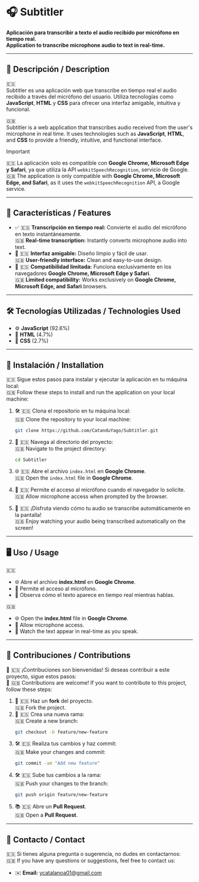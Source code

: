 
# 🎧 Subtitler

**Aplicación para transcribir a texto el audio recibido por micrófono en tiempo real.**  
**Application to transcribe microphone audio to text in real-time.**

---

## 📝 Descripción / Description

🇪🇸  
Subtitler es una aplicación web que transcribe en tiempo real el audio recibido a través del micrófono del usuario. Utiliza tecnologías como **JavaScript**, **HTML** y **CSS** para ofrecer una interfaz amigable, intuitiva y funcional.

🇬🇧  
Subtitler is a web application that transcribes audio received from the user's microphone in real time. It uses technologies such as **JavaScript**, **HTML**, and **CSS** to provide a friendly, intuitive, and functional interface.

> [!IMPORTANT]  
> 🇪🇸 La aplicación solo es compatible con **Google Chrome, Microsoft Edge y Safari**, ya que utiliza la API `webkitSpeechRecognition`, servicio de Google.  
> 🇬🇧 The application is only compatible with **Google Chrome, Microsoft Edge, and Safari**, as it uses the `webkitSpeechRecognition` API, a Google service.

---

## 🚀 Características / Features

- ✅ 🇪🇸 **Transcripción en tiempo real:** Convierte el audio del micrófono en texto instantáneamente.  
  🇬🇧 **Real-time transcription:** Instantly converts microphone audio into text.
- 🎨 🇪🇸 **Interfaz amigable:** Diseño limpio y fácil de usar.  
  🇬🇧 **User-friendly interface:** Clean and easy-to-use design.
- 🔧 🇪🇸 **Compatibilidad limitada:** Funciona exclusivamente en los navegadores **Google Chrome, Microsoft Edge y Safari**.  
  🇬🇧 **Limited compatibility:** Works exclusively on **Google Chrome, Microsoft Edge, and Safari** browsers.

---

## 🛠️ Tecnologías Utilizadas / Technologies Used

- ⚙️ **JavaScript** (92.6%)
- 📄 **HTML** (4.7%)
- 🎨 **CSS** (2.7%)

---

## 💾 Instalación / Installation

🇪🇸 Sigue estos pasos para instalar y ejecutar la aplicación en tu máquina local:  
🇬🇧 Follow these steps to install and run the application on your local machine:

1. 🛠️ 🇪🇸 Clona el repositorio en tu máquina local:  
   🇬🇧 Clone the repository to your local machine:
   ```bash
   git clone https://github.com/CatanduYago/Subtitler.git
   ```

2. 📂 🇪🇸 Navega al directorio del proyecto:  
   🇬🇧 Navigate to the project directory:
   ```bash
   cd Subtitler
   ```

3. 🌐 🇪🇸 Abre el archivo `index.html` en **Google Chrome**.  
   🇬🇧 Open the `index.html` file in **Google Chrome**.

4. 🎤 🇪🇸 Permite el acceso al micrófono cuando el navegador lo solicite.  
   🇬🇧 Allow microphone access when prompted by the browser.

5. 🎉 🇪🇸 ¡Disfruta viendo cómo tu audio se transcribe automáticamente en la pantalla!  
   🇬🇧 Enjoy watching your audio being transcribed automatically on the screen!

---

## 🖥️ Uso / Usage

🇪🇸  
- 🌐 Abre el archivo **index.html** en **Google Chrome**.  
- 🎤 Permite el acceso al micrófono.  
- 👀 Observa cómo el texto aparece en tiempo real mientras hablas.  

🇬🇧  
- 🌐 Open the **index.html** file in **Google Chrome**.  
- 🎤 Allow microphone access.  
- 👀 Watch the text appear in real-time as you speak.

---

## 🤝 Contribuciones / Contributions

🌟 🇪🇸 ¡Contribuciones son bienvenidas! Si deseas contribuir a este proyecto, sigue estos pasos:  
🌟 🇬🇧 Contributions are welcome! If you want to contribute to this project, follow these steps:

1. 🔄 🇪🇸 Haz un **fork** del proyecto.  
   🇬🇧 Fork the project.
2. 🌱 🇪🇸 Crea una nueva rama:  
   🇬🇧 Create a new branch:
   ```bash
   git checkout -b feature/new-feature
   ```
3. 🛠️ 🇪🇸 Realiza tus cambios y haz commit:  
   🇬🇧 Make your changes and commit:
   ```bash
   git commit -am "Add new feature"
   ```
4. 🛠️ 🇪🇸 Sube tus cambios a la rama:  
   🇬🇧 Push your changes to the branch:
   ```bash
   git push origin feature/new-feature
   ```
5. 📚 🇪🇸 Abre un **Pull Request**.  
   🇬🇧 Open a **Pull Request**.

---

## 📧 Contacto / Contact

🇪🇸 Si tienes alguna pregunta o sugerencia, no dudes en contactarnos:  
🇬🇧 If you have any questions or suggestions, feel free to contact us:

- ✉️ **Email:** [ycatalanoa01@gmail.com](mailto:ycatalanoa01@gmail.com)
